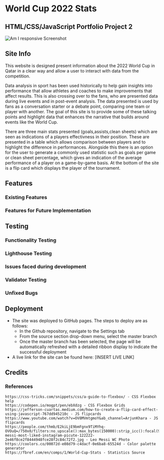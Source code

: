 # World Cup 2022 Stats

## HTML/CSS/JavaScript Portfolio Project 2

![Am I responsive Screenshot]()

## Site Info

This website is designed present information about the 2022 World Cup in Qatar in a clear way and allow a user to interact with data from the competition.

Data analysis in sport has been used historically to help gain insights into performance that allow athletes and coaches to make improvements that affect results. This is also crossing over to the fans, who are presented data during live events and in post-event analysis. The data presented is used by fans as a conversation starter or a debate point, comparing one team or player with another. The goal of this site is to provide some of these talking points and highlight data that enhances the narrative that builds around events like the World Cup.

There are three main stats presented (goals,assists,clean sheets) which are seen as indications of a players effectivness in their position. These are presented in a table which allows comparison between players and to highlight the difference in performances. Alongside this there is an option for the user to generate a commonly used statistic such as goals per game or clean sheet percentage, which gives an indication of the average performance of a player on a game-by-game basis. At the bottom of the site is a flip card which displays the player of the tournament.

## Features

### Existing Features

### Features for Future Implementation

## Testing

### Functionality Testing

### Lighthouse Testing

### Issues faced during development

### Validator Testing

### Unfixed Bugs

## Deployment

- The site was deployed to GitHub pages. The steps to deploy are as follows:
  - In the Github repository, navigate to the Settings tab
  - From the source section drop-down menu, select the master branch
  - Once the master branch has been selected, the page will be automatically refreshed with a detailed ribbon display to indicate the successful deployment
- A live link for the site can be found here: [INSERT LIVE LINK]

## Credits

### References
   
    https://css-tricks.com/snippets/css/a-guide-to-flexbox/ - CSS Flexbox help
    https://codepen.io/mogpt/pen/ebXdzg - CSS Flexbox Grids
    https://jefferson-cuartas.medium.com/how-to-create-a-flip-card-effect-using-javascript-767dd945210c - JS flipcards
    https://www.youtube.com/watch?v=OV8MVmtgmoY&ab_channel=ArjunKhara - JS flipcards
    https://people.com/thmb/E2kiLjE9bmFgnx9TiMYhq-OVOuQ=/750x0/filters:no_upscale():max_bytes(150000):strip_icc():focal(999x438:1001x440):format(webp)/lionel-messi-most-liked-instagram-picute-122222-2e46f8ce2f8444948fce28f2c84c72f2.jpg - Leo Messi WC Photo
    https://coolors.co/00072d-e08d79-c4dacf-0e6ba8-65524d - Color palette generator
    https://fbref.com/en/comps/1/World-Cup-Stats - Statistics Source
    
    
